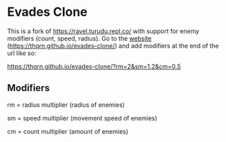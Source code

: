 # Evades Clone
This is a fork of https://ravel.turudu.repl.co/ with support for enemy modifiers (count, speed, radius). Go to the [website](https://thqrn.github.io/evades-clone/) (https://thqrn.github.io/evades-clone/) and add modifiers at the end of the url like so:

https://thqrn.github.io/evades-clone/?rm=2&sm=1.2&cm=0.5

## Modifiers
rm = radius multiplier (radius of enemies)

sm = speed multiplier (movement speed of enemies)

cm = count multiplier (amount of enemies)
